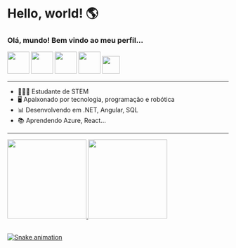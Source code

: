 # Hello, world! 🌎
### Olá, mundo! Bem vindo ao meu perfil...

<div style="display:inline_block" align="space-between">
  <img src="https://cdn.jsdelivr.net/gh/devicons/devicon/icons/csharp/csharp-line.svg" height="50" width="50" />
  <img src="https://cdn.jsdelivr.net/gh/devicons/devicon/icons/azure/azure-original-wordmark.svg" height="50" width="50"/>
  <img src="https://cdn.jsdelivr.net/gh/devicons/devicon/icons/angularjs/angularjs-plain.svg" height="50" width="50"/>  
  <img  src="https://img.icons8.com/external-soft-fill-juicy-fish/60/000000/external-sql-servers-and-networks-soft-fill-soft-fill-juicy-fish.png" height="50" width="50" />
  <img src="https://cdn.jsdelivr.net/gh/devicons/devicon/icons/python/python-plain.svg" height="40" width="40" />
</div>
 
 ---
 
- 👨🏽‍🎓 Estudante de STEM
- 🖥️ Apaixonado por tecnologia, programação e robótica
- 📊 Desenvolvendo em .NET, Angular, SQL
- 📚 Aprendendo Azure, React...


---
  
<div>
  <a href="https://github.com/lucascolonna">
  <img height="180em" src="https://github-readme-stats.vercel.app/api?username=lucascolonna&show_icons=true&theme=dracula&include_all_commits=true&count_private=true"/>
  <img height="180em" src="https://github-readme-stats.vercel.app/api/top-langs/?username=lucascolonna&layout=compact&langs_count=7&theme=dracula"/>
</div>
  
<br>
  

  
  ![Snake animation](https://github.com/lucascolonna/lucascolonna/blob/output/github-contribution-grid-snake.svg)

